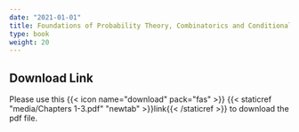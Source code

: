 ```yaml
---
date: "2021-01-01"
title: Foundations of Probability Theory, Combinatorics and Conditional Probability
type: book
weight: 20
---
```


## Download Link


Please use this {{< icon name="download" pack="fas" >}} {{< staticref "media/Chapters 1-3.pdf" "newtab" >}}link{{< /staticref >}} to download the pdf file.